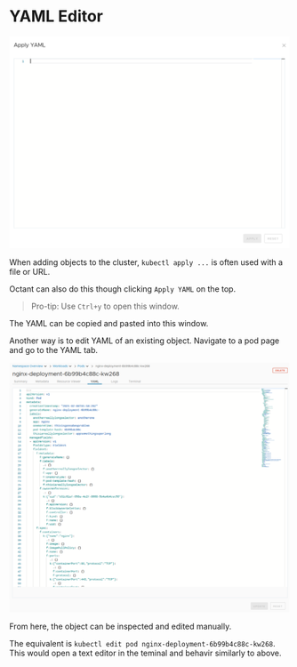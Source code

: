 # YAML Editor

![yaml](apply-yaml.png)

When adding objects to the cluster, `kubectl apply ...` is often used with a file or URL.

Octant can also do this though clicking `Apply YAML` on the top.

> Pro-tip: Use `Ctrl+y` to open this window.

The YAML can be copied and pasted into this window.

Another way is to edit YAML of an existing object. Navigate to a pod page and go to the YAML tab.

![edit](edit-yaml.png)

From here, the object can be inspected and edited manually.

The equivalent is `kubectl edit pod nginx-deployment-6b99b4c88c-kw268`. This would open a text editor in the teminal and behavir similarly to above.
